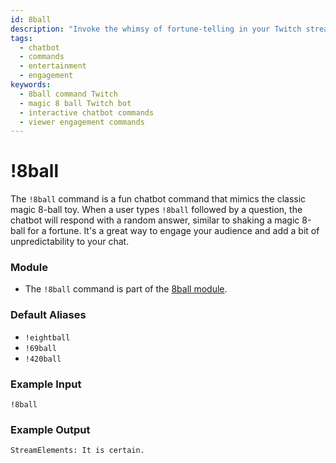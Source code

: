 ```yaml
---
id: 8ball
description: "Invoke the whimsy of fortune-telling in your Twitch streams with the !8ball command, offering random, magic 8-ball style responses to viewer queries."
tags:
  - chatbot
  - commands
  - entertainment
  - engagement
keywords:
  - 8ball command Twitch
  - magic 8 ball Twitch bot
  - interactive chatbot commands
  - viewer engagement commands
---
```


# !8ball

The `!8ball` command is a fun chatbot command that mimics the classic magic 8-ball toy. When a user types `!8ball` followed by a question, the chatbot will respond with a random answer, similar to shaking a magic 8-ball for a fortune. It's a great way to engage your audience and add a bit of unpredictability to your chat.

### Module

- The `!8ball` command is part of the [8ball module](../../modules/eightball).

### Default Aliases

- `!eightball`
- `!69ball`
- `!420ball`

### Example Input

```
!8ball 
```

### Example Output

```
StreamElements: It is certain.
```
